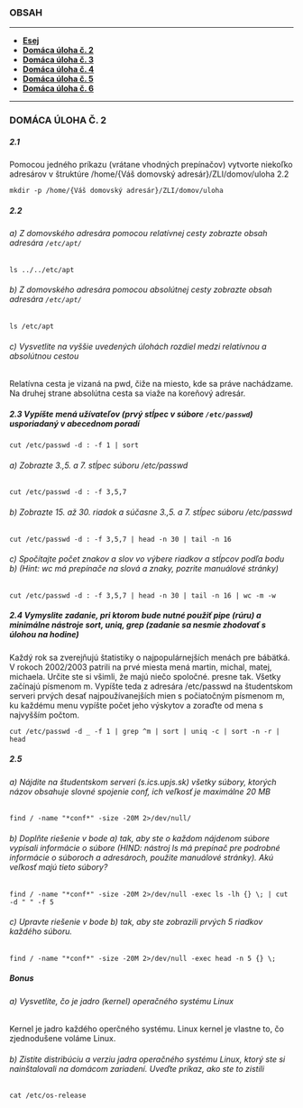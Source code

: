 ### OBSAH

---

- [**Esej**](#user-information)
- [**Domáca úloha č. 2**](#domáca-úloha-č.-2)
- [**Domáca úloha č. 3**](#user-information)
- [**Domáca úloha č. 4**](#user-information)
- [**Domáca úloha č. 5**](#user-information)
- [**Domáca úloha č. 6**](#user-information)

---

### DOMÁCA ÚLOHA Č. 2

##### 2.1

Pomocou jedného príkazu (vrátane vhodných prepínačov) vytvorte niekoľko adresárov v štruktúre /home/{Váš domovský adresár}/ZLI/domov/uloha 2.2

```
mkdir -p /home/{Váš domovský adresár}/ZLI/domov/uloha
```

##### 2.2

###### a) Z domovského adresára pomocou relatívnej cesty zobrazte obsah adresára `/etc/apt/`

```
ls ../../etc/apt
```

###### b) Z domovského adresára pomocou absolútnej cesty zobrazte obsah adresára `/etc/apt/`

```
ls /etc/apt
```

###### c) Vysvetlite na vyššie uvedených úlohách rozdiel medzi relatívnou a absolútnou cestou

Relatívna cesta je vizaná na pwd, čiže na miesto, kde sa práve nachádzame. Na druhej strane absolútna cesta sa viaže na koreňový adresár.

##### 2.3 Vypíšte mená užívateľov (prvý stĺpec v súbore `/etc/passwd`) usporiadaný v abecednom poradí

```
cut /etc/passwd -d : -f 1 | sort
```

###### a) Zobrazte 3.,5. a 7. stĺpec súboru /etc/passwd

```
cut /etc/passwd -d : -f 3,5,7
```

###### b) Zobrazte 15. až 30. riadok a súčasne 3.,5. a 7. stĺpec súboru /etc/passwd

```
cut /etc/passwd -d : -f 3,5,7 | head -n 30 | tail -n 16
```

###### c) Spočítajte počet znakov a slov vo výbere riadkov a stĺpcov podľa bodu b) (Hint: wc má prepínače na slová a znaky, pozrite manuálové stránky)

```
cut /etc/passwd -d : -f 3,5,7 | head -n 30 | tail -n 16 | wc -m -w
```

##### 2.4 Vymyslite zadanie, pri ktorom bude nutné použiť pipe (rúru) a minimálne nástroje sort, uniq, grep (zadanie sa nesmie zhodovať s úlohou na hodine)

Každý rok sa zverejňujú štatistiky o najpopulárnejších menách pre bábätká.
V rokoch 2002/2003 patrili na prvé miesta mená martin, michal, matej, michaela.
Určite ste si všimli, že majú niečo spoločné. presne tak. Všetky začínajú písmenom m.
Vypíšte teda z adresára /etc/passwd na študentskom serveri prvých desať najpoužívanejších mien s počiatočným písmenom m,
ku každému menu vypíšte počet jeho výskytov a zoraďte od mena s najvyšším počtom.

```
cut /etc/passwd -d _ -f 1 | grep ^m | sort | uniq -c | sort -n -r | head
```

##### 2.5

###### a) Nájdite na študentskom serveri (s.ics.upjs.sk) všetky súbory, ktorých názov obsahuje slovné spojenie conf, ich veľkosť je maximálne 20 MB

```
find / -name "*conf*" -size -20M 2>/dev/null/
```

###### b) Doplňte riešenie v bode a) tak, aby ste o každom nájdenom súbore vypísali informácie o súbore (HIND: nástroj ls má prepínač pre podrobné informácie o súboroch a adresároch, použite manuálové stránky). Akú veľkosť majú tieto súbory?

```
find / -name "*conf*" -size -20M 2>/dev/null -exec ls -lh {} \; | cut -d " " -f 5
```

###### c) Upravte riešenie v bode b) tak, aby ste zobrazili prvých 5 riadkov každého súboru.

```
find / -name "*conf*" -size -20M 2>/dev/null -exec head -n 5 {} \;
```

##### Bonus

###### a) Vysvetlite, čo je jadro (kernel) operačného systému Linux

Kernel je jadro každého operčného systému. Linux kernel je vlastne to, čo zjednodušene voláme Linux.

###### b) Zistite distribúciu a verziu jadra operačného systému Linux, ktorý ste si nainštalovali na domácom zariadení. Uveďte príkaz, ako ste to zistili

```
cat /etc/os-release
```
